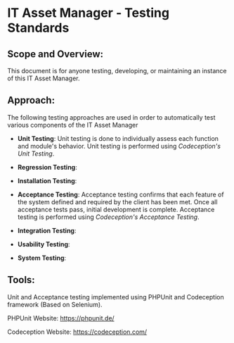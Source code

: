 # IT Asset Manager - Testing Standards

## Scope and Overview:
This document is for anyone testing, developing, or maintaining an instance of this IT Asset Manager.

## Approach:
The following testing approaches are used in order to automatically test various components of the IT Asset Manager

* **Unit Testing**: Unit testing is done to individually assess each function and module's behavior. Unit testing is performed using *Codeception's Unit Testing*.

* **Regression Testing**:

* **Installation Testing**:

* **Acceptance Testing**: Acceptance testing confirms that each feature of the system defined and required by the client has been met. Once all acceptance tests pass, initial development is complete.
Acceptance testing is performed using *Codeception's Acceptance Testing*.

* **Integration Testing**:

* **Usability Testing**:

* **System Testing**:

## Tools:
Unit and Acceptance testing implemented using PHPUnit and Codeception framework (Based on Selenium).

PHPUnit Website:      https://phpunit.de/

Codeception Website:  https://codeception.com/
